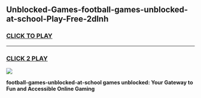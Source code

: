 
## Unblocked-Games-football-games-unblocked-at-school-Play-Free-2dlnh
<h3>
<a href="https://premium76.site?title=football-games-unblocked-at-school&ref=17A">CLICK TO PLAY</a></h3>
<hr>

<h3>
<a href="https://premium76.site?title=football-games-unblocked-at-school&ref=17A">CLICK 2 PLAY</a>
  
</h3>

<a href="https://premium76.site?title=football-games-unblocked-at-school&ref=17A"><img src="https://clearcache.store/games.png"></a>


**football-games-unblocked-at-school games unblocked: Your Gateway to Fun and Accessible Online Gaming**

